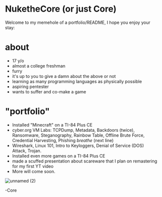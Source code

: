# NuketheCore (or just Core)

Welcome to my memehole of a portfolio/README, I hope you enjoy your stay:

# about
- 17 y/o
- almost a college freshman
- furry
- it's up to you to give a damn about the above or not
- learning as many programming languages as physically possible
- aspiring pentester
- wants to suffer and co-make a game

# "portfolio"
- Installed "Minecraft" on a TI-84 Plus CE
- cyber.org VM Labs: TCPDump, Metadata, Backdoors (twice), Ransomware,  Steganography, Rainbow Table, Offline Brute Force, Credential Harvesting, Phishing *breathe* (next line)
- Wireshark, Linux 101, Intro to Keyloggers, Denial of Service (DOS) Attack, Trojan.
- Installed even more games on a TI-84 Plus CE
- made a scuffed presentation about scareware that I plan on remastering for my first YT video
- More will come soon.

![unnamed (2)](https://github.com/user-attachments/assets/d0f99ef3-1f1a-4b7c-9e49-092107070be0)


-Core






